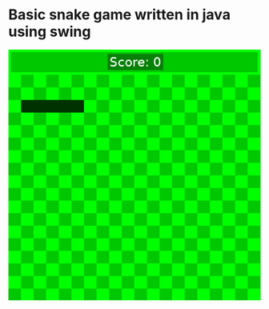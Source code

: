 # Basic snake game written in java using swing

![](https://github.com/kanvvu/SnakeJavaSwing/blob/master/lib/snake1.gif)
